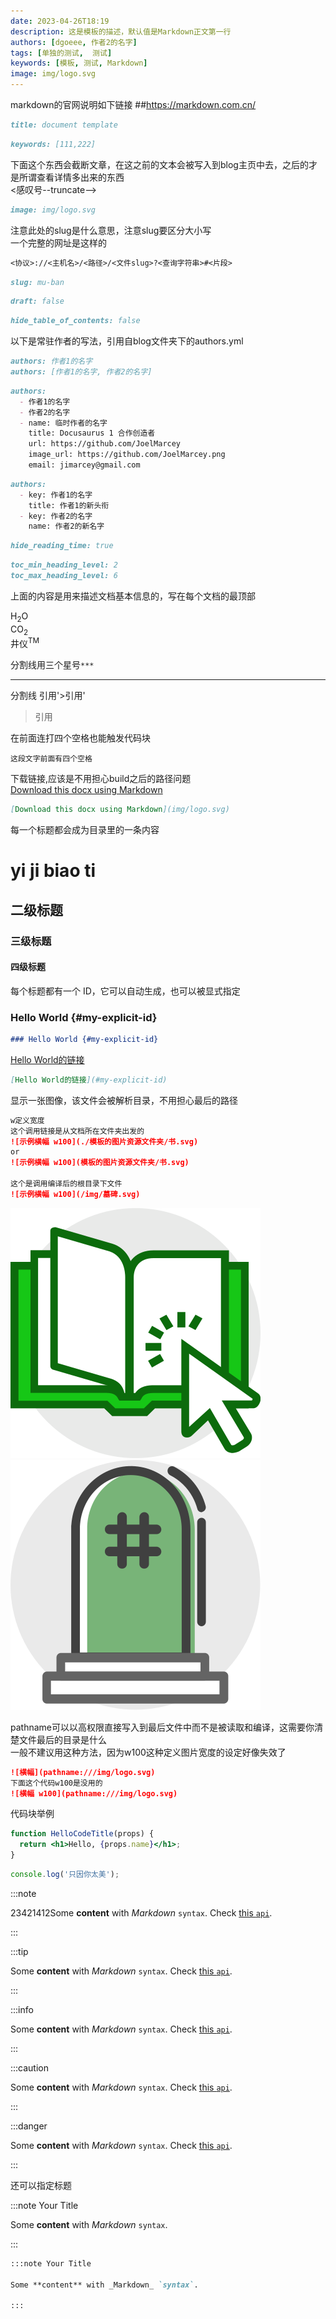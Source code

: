 ```yaml
---
date: 2023-04-26T18:19
description: 这是模板的描述，默认值是Markdown正文第一行
authors: [dgoeee, 作者2的名字]
tags: [单独的测试,  测试]
keywords: [模板, 测试, Markdown]
image: img/logo.svg
---
```


markdown的官网说明如下链接
##https://markdown.com.cn/

```md title="为了方便文件管理，title尽量用Markdown文件的文件名来决定"
title: document template
```
```md title="给搜索引擎看的关键字"
keywords: [111,222]
```
下面这个东西会截断文章，在这之前的文本会被写入到blog主页中去，之后的才是所谓查看详情多出来的东西  
<感叹号--truncate-->
<!--truncate-->


```md title="显示文档链接时所用的缩略图或封面"
image: img/logo.svg
```

注意此处的slug是什么意思，注意slug要区分大小写  
一个完整的网址是这样的  
```md
<协议>://<主机名>/<路径>/<文件slug>?<查询字符串>#<片段>  
```
```md title="比如你有一篇标题很长的文章，可以定义一个简化网址，而不是一长串非常长的标题"
slug: mu-ban
```

```md title="未完成状态，也就是只会在开发模式显示此文章，当前不是此状态"
draft: false
```

```md title="是否隐藏右侧的文档目录"
hide_table_of_contents: false
```

以下是常驻作者的写法，引用自blog文件夹下的authors.yml
```md title="这个是常驻作者的写法"
authors: 作者1的名字
authors: [作者1的名字, 作者2的名字]
```
```md title="这个是临时作者的写法"
authors:
  - 作者1的名字
  - 作者2的名字
  - name: 临时作者的名字
    title: Docusaurus 1 合作创造者
    url: https://github.com/JoelMarcey
    image_url: https://github.com/JoelMarcey.png
    email: jimarcey@gmail.com
```
```md title="可以在每篇文章里单独覆盖修改常驻作者的信息"
authors:
  - key: 作者1的名字
    title: 作者1的新头衔
  - key: 作者2的名字
    name: 作者2的新名字
```
```md title="不显示阅读所需时间"
hide_reading_time: true
```
```md title="显示 h2 到 h6 标题，最小2最大6，这个一般用不到，用也是设定2-3，因为我已经更改了默认全局2-5"
toc_min_heading_level: 2
toc_max_heading_level: 6
```

上面的内容是用来描述文档基本信息的，写在每个文档的最顶部  





H<sub>2</sub>O  
CO<sub>2</sub>  
井仪<sup>TM</sup>  

分割线用三个星号`***`
***
分割线
引用'>引用'
>引用  

在前面连打四个空格也能触发代码块  

    这段文字前面有四个空格



下载链接,应该是不用担心build之后的路径问题  
[Download this docx using Markdown](img/logo.svg)
```md
[Download this docx using Markdown](img/logo.svg)
```


每一个标题都会成为目录里的一条内容

# yi ji biao ti

## 二级标题

### 三级标题

#### 四级标题


每个标题都有一个 ID，它可以自动生成，也可以被显式指定
### Hello World {#my-explicit-id}
```md
### Hello World {#my-explicit-id}
```
[Hello World的链接](#my-explicit-id)
```md
[Hello World的链接](#my-explicit-id)
```

显示一张图像，该文件会被解析目录，不用担心最后的路径
```md
w定义宽度
这个调用链接是从文档所在文件夹出发的
![示例横幅 w100](./模板的图片资源文件夹/书.svg)
or
![示例横幅 w100](模板的图片资源文件夹/书.svg)

这个是调用编译后的根目录下文件
![示例横幅 w100](/img/墓碑.svg)
```
![示例横幅 w100](模板的图片资源文件夹/书.svg)
![示例横幅 w100](/img/墓碑.svg)


pathname可以以高权限直接写入到最后文件中而不是被读取和编译，这需要你清楚文件最后的目录是什么  
一般不建议用这种方法，因为w100这种定义图片宽度的设定好像失效了
```md
![横幅](pathname:///img/logo.svg)
下面这个代码w100是没用的
![横幅 w100](pathname:///img/logo.svg)
```


代码块举例
```jsx title="/src/components/HelloCodeTitle.js"
function HelloCodeTitle(props) {
  return <h1>Hello, {props.name}</h1>;
}
```
```js
console.log('只因你太美');
```

:::note

23421412Some **content** with _Markdown_ `syntax`. Check [this `api`](#).

:::

:::tip

Some **content** with _Markdown_ `syntax`. Check [this `api`](#).

:::

:::info

Some **content** with _Markdown_ `syntax`. Check [this `api`](#).

:::

:::caution

Some **content** with _Markdown_ `syntax`. Check [this `api`](#).

:::

:::danger

Some **content** with _Markdown_ `syntax`. Check [this `api`](#).

:::

还可以指定标题

:::note Your Title

Some **content** with _Markdown_ `syntax`.

:::

```md
:::note Your Title

Some **content** with _Markdown_ `syntax`.

:::
```
